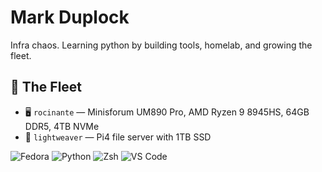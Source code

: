 # Mark Duplock

Infra chaos. 
Learning python by building tools, homelab, and growing the fleet.

## 🚀 The Fleet

- 🖥️ `rocinante` — Minisforum UM890 Pro, AMD Ryzen 9 8945HS, 64GB DDR5, 4TB NVMe
- 🍓 `lightweaver` — Pi4 file server with 1TB SSD

![Fedora](https://img.shields.io/badge/Ubuntu-blue?logo=ubuntu)
![Python](https://img.shields.io/badge/Python-3.12-blue?logo=python)
![Zsh](https://img.shields.io/badge/Shell-Zsh-informational?logo=gnubash)
![VS Code](https://img.shields.io/badge/Editor-VSCode-blue?logo=visualstudiocode)
